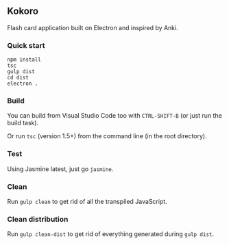 ## Kokoro
Flash card application built on Electron and inspired by Anki.

### Quick start

	npm install
	tsc
	gulp dist
	cd dist
	electron .

### Build
You can build from Visual Studio Code too with `CTRL-SHIFT-B` (or just run the 
build task).

Or run `tsc` (version 1.5+) from the command line (in the root directory).

### Test
Using Jasmine latest, just go `jasmine`.

### Clean
Run `gulp clean` to get rid of all the transpiled JavaScript.

### Clean distribution
Run `gulp clean-dist` to get rid of everything generated during `gulp dist`.